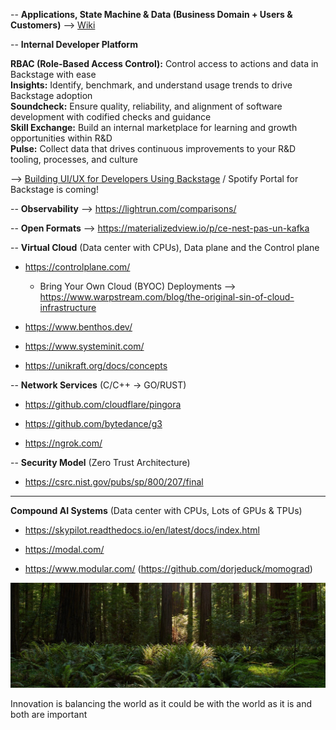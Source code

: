 -- **Applications, State Machine & Data (Business Domain + Users & Customers)**  --> [Wiki](https://github.com/ankumar/Open-software-design/wiki)

-- **Internal Developer Platform**  

**RBAC (Role-Based Access Control):** Control access to actions and data in Backstage with ease  
**Insights:** Identify, benchmark, and understand usage trends to drive Backstage adoption  
**Soundcheck:** Ensure quality, reliability, and alignment of software development with codified checks and guidance  
**Skill Exchange:** Build an internal marketplace for learning and growth opportunities within R&D  
**Pulse:** Collect data that drives continuous improvements to your R&D tooling, processes, and culture  

--> [Building UI/UX for Developers Using Backstage](https://backstage.spotify.com/docs/) / Spotify Portal for Backstage is coming!

-- **Observability** --> https://lightrun.com/comparisons/    

-- **Open Formats** --> https://materializedview.io/p/ce-nest-pas-un-kafka

-- **Virtual Cloud** (Data center with CPUs), Data plane and the Control plane

- https://controlplane.com/  
  - Bring Your Own Cloud (BYOC) Deployments --> https://www.warpstream.com/blog/the-original-sin-of-cloud-infrastructure

- https://www.benthos.dev/
- https://www.systeminit.com/
- https://unikraft.org/docs/concepts

-- **Network Services**  (C/C++ -> GO/RUST)

- https://github.com/cloudflare/pingora
  
- https://github.com/bytedance/g3
  
- https://ngrok.com/

-- **Security Model** (Zero Trust Architecture)

- https://csrc.nist.gov/pubs/sp/800/207/final

---
**Compound AI Systems**  (Data center with CPUs, Lots of GPUs & TPUs)
- https://skypilot.readthedocs.io/en/latest/docs/index.html  

- https://modal.com/  

- https://www.modular.com/ (https://github.com/dorjeduck/momograd)
     
![](https://github.com/ankumar/architecture/blob/main/images/product%20development%2C%20change%2C%20and%20improvement.jpeg)

Innovation is balancing the world as it could be with the world as it is and both are important


